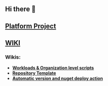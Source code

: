 ## Hi there 👋

<!--

**Here are some ideas to get you started:**

🙋‍♀️ A short introduction - what is your organization all about?
🌈 Contribution guidelines - how can the community get involved?
👩‍💻 Useful resources - where can the community find your docs? Is there anything else the community should know?
🍿 Fun facts - what does your team eat for breakfast?
🧙 Remember, you can do mighty things with the power of [Markdown](https://docs.github.com/github/writing-on-github/getting-started-with-writing-and-formatting-on-github/basic-writing-and-formatting-syntax)
-->
## [Platform Project](https://github.com/orgs/IkommAS/projects/4/views/5)
## [WIKI](https://ikommas.github.io/wiki/)
### Wikis:
* **[Workloads & Organization level scripts](https://github.com/IkommAS/workflows/wiki)**
* **[Repository Template](https://github.com/IkommAS/workflows/wiki/Template-Repositories)**
* **[Automatic version and nuget deploy action](https://github.com/IkommAS/workflows/wiki/Nuget-Deploy-Action)**

